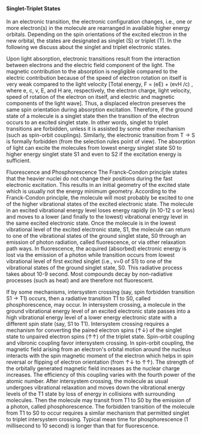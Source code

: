 #### Singlet-Triplet States
In an electronic transition, the electronic configuration changes, i.e., one or more electron(s) in the molecule are rearranged in available higher energy orbitals. Depending on the spin orientations of the excited electron in the new orbital, the states are designated as singlet (S) or triplet (T). In the following we discuss about the singlet and triplet electronic states.

Upon light absorption, electronic transitions result from the interaction between electrons and the electric field component of the light. The magnetic contribution to the absorption is negligible compared to the electric contribution because of the speed of electron rotation on itself is very weak compared to the light velocity [Total energy, F = (eE) + (evH /c) , where e, c, v, E, and H are, respectively, the electron charge, light velocity, speed of rotation of the electron on itself, and electric and magnetic components of the light wave]. Thus, a displaced electron preserves the same spin orientation during absorption excitation. Therefore, if the ground state of a molecule is a singlet state then the transition of the electron occurs to an excited singlet state. In other words, singlet to triplet transitions are forbidden, unless it is assisted by some other mechanism (such as spin-orbit couplings). Similarly, the electronic transition from T &#8594; S is formally forbidden (from the selection rules point of view). The absorption of light can excite the molecules from lowest energy singlet state S0 to higher energy singlet state S1 and even to S2 if the excitation energy is sufficient.

Fluorescence and Phosphorescence The Franck-Condon principle states that the heavier nuclei do not change their positions during the fast electronic excitation. This results in an initial geometry of the excited state which is usually not the energy minimum geometry. According to the Franck-Condon principle, the molecule will most probably be excited to one of the higher vibrational states of the excited electronic state. The molecule in an excited vibrational energy level loses energy rapidly (in 10-12 s or less) and moves to a lower (and finally to the lowest) vibrational energy level in the same excited electronic state. Once the molecule is in the lowest vibrational level of the excited electronic state, S1, the molecule can return to one of the vibrational states of the ground singlet state, S0 through an emission of photon radiation, called fluorescence, or via other relaxation path ways. In fluorescence, the acquired (absorbed) electronic energy is lost via the emission of a photon while transition occurs from lowest vibrational level of first excited singlet (i.e., v=0 of S1) to one of the vibrational states of the ground singlet state, S0. This radiative process takes about 10-9 second. Most compounds decay by non-radiative processes (such as heat) and are therefore not fluorescent.

If by some mechanisms, intersystem crossing (say, spin forbidden transition S1 &#8594; T1) occurs, then a radiative transition T1 to S0, called phosphorescence, may occur. In intersystem crossing, a molecule in the ground vibrational energy level of an excited electronic state passes into a high vibrational energy level of a lower energy electronic state with a different spin state (say, S1 to T1). Intersystem crossing requires a mechanism for converting the paired electron spins (&#8593;&#8595;) of the singlet state to unpaired electron spins (&#8593;&#8593;) of the triplet state. Spin-orbit coupling and vibronic coupling favor intersystem crossing. In spin-orbit coupling, the magnetic field arising from an electron's orbital motion around the nucleus interacts with the spin magnetic moment of the electron which helps in spin reversal or flipping of electron orientation (from &#8593;&#8595; to &#8593;&#8593;). The strength of the orbitally generated magnetic field increases as the nuclear charge increases. The efficiency of this coupling varies with the fourth power of the atomic number. After intersystem crossing, the molecule as usual undergoes vibrational relaxation and moves down the vibrational energy levels of the T1 state by loss of energy in collisions with surrounding molecules. Then the molecule may transit from T1 to S0 by the emission of a photon, called phosphorescence. The forbidden transition of the molecule from T1 to S0 to occur requires a similar mechanism that permitted singlet to triplet intersystem crossing. Typical mean time for phosphorescence (1 millisecond to 10 second) is longer than that for fluorescence.
